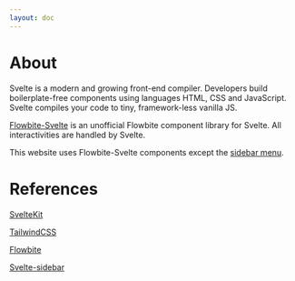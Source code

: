 ```yaml
---
layout: doc
---
```


<h1 class="text-3xl dark:text-white w-full pb-4">About</h1>

<p class="dark:text-white w-full text-lg py-2">
  Svelte is a modern and growing front-end compiler. Developers build boilerplate-free components using languages HTML, CSS and JavaScript. Svelte compiles your code to tiny, framework-less vanilla JS.

<a href="https://flowbite-svelte.vercel.app/" class="text-blue-600 hover:underline dark:text-blue-500">Flowbite-Svelte</a> is an unofficial Flowbite component library for Svelte. All interactivities are handled by Svelte.
</p>


<p class="dark:text-white w-full text-lg py-2">This website uses Flowbite-Svelte components except the <a href="https://github.com/shinokada/svelte-sidebar" target="_blank" class="text-blue-600 hover:underline dark:text-blue-500">sidebar menu</a>.</p>


<h1 class="text-2xl dark:text-white w-full pt-8 py-8">References</h1>

<p class="dark:text-white w-full text-lg py-2"><a href="https://kit.svelte.dev/docs" class="text-blue-600 hover:underline dark:text-blue-500">SvelteKit</a></p>

<p class="dark:text-white w-full text-lg py-2"><a href="https://tailwindcss.com/docs/installation" class="text-blue-600 hover:underline dark:text-blue-500">TailwindCSS</a></p>

<p class="dark:text-white w-full text-lg py-2"><a href="https://flowbite.com/docs/getting-started/introduction/" class="text-blue-600 hover:underline dark:text-blue-500">Flowbite</a></p>

<p class="dark:text-white w-full text-lg py-2"><a href="https://github.com/shinokada/svelte-sidebar" class="text-blue-600 hover:underline dark:text-blue-500">Svelte-sidebar</a></p>